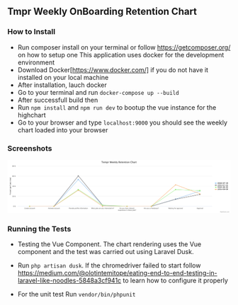 ## Tmpr Weekly OnBoarding Retention Chart

### How to Install
- Run composer install on your terminal or follow https://getcomposer.org/ on how to setup one 
This application uses docker for the development environment
- Download Docker[https://www.docker.com/] if you do not have it installed on your local machine
- After installation, lauch docker
- Go to your terminal and run
`docker-compose up --build`
- After successfull build then
- Run 
`npm install` and `npm run dev` to bootup the vue instance for the highchart
- Go to your browser and type `localhost:9000` you should see the weekly chart loaded into your browser

### Screenshots
![Alt text](https://github.com/andela-tolotin/temper-onboarding/blob/master/public/screenshots/OnBoarding%20Retention%20Chart.png?raw=true "OnBoarding Retention Chart")

### Running the Tests
- Testing the Vue Component. The chart rendering uses the Vue component and the test was carried out using Laravel Dusk.
- Run `php artisan dusk`. If the chromedriver failed to start follow https://medium.com/@olotintemitope/eating-end-to-end-testing-in-laravel-like-noodles-5848a3cf941c to learn how to configure it properly

- For the unit test Run `vendor/bin/phpunit`
